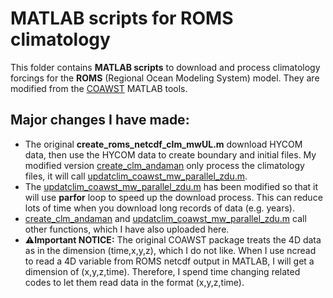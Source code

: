 # MATLAB scripts for ROMS climatology
This folder contains **MATLAB scripts** to download and process climatology forcings for the **ROMS** (Regional Ocean Modeling System) model. They are modified from the [COAWST](https://github.com/DOI-USGS/COAWST/tree/main/Tools/mfiles) MATLAB tools.

## Major changes I have made:
- The original **create_roms_netcdf_clm_mwUL.m** download HYCOM data, then use the HYCOM data to create boundary and initial files. My modified version [create_clm_andaman](./create_clm_andaman.m) only process the climatology files, it will call [updatclim_coawst_mw_parallel_zdu.m](updatclim_coawst_mw_parallel_zdu.m).
- The [updatclim_coawst_mw_parallel_zdu.m](updatclim_coawst_mw_parallel_zdu.m) has been modified so that it will use **parfor** loop to speed up the download process. This can reduce lots of time when you download long records of data (e.g. years).
- [create_clm_andaman](./create_clm_andaman.m) and [updatclim_coawst_mw_parallel_zdu.m](updatclim_coawst_mw_parallel_zdu.m) call other functions, which I have also uploaded here.
- **⚠️Important NOTICE:** The original COAWST package treats the 4D data as in the dimension (time,x,y,z), which I do not like. When I use ncread to read a 4D variable from ROMS netcdf output in MATLAB, I will get a dimension of (x,y,z,time). Therefore, I spend time changing related codes to let them read data in the format (x,y,z,time).